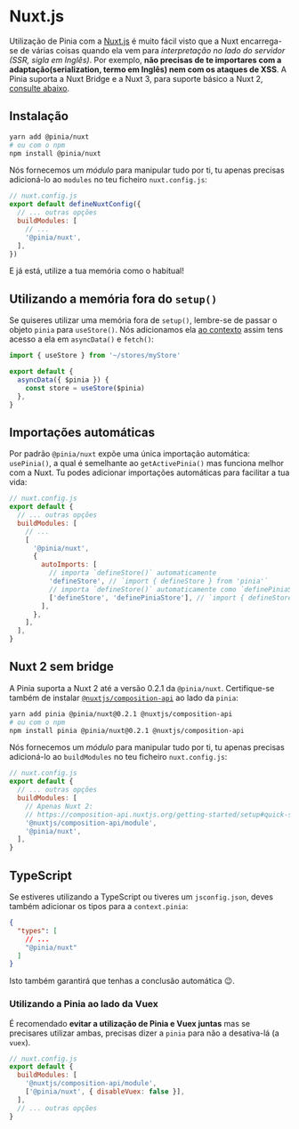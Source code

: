 # Nuxt.js

Utilização de Pinia com a [Nuxt.js](https://nuxtjs.org/) é muito fácil visto que a Nuxt encarrega-se de várias coisas quando ela vem para _interpretação no lado do servidor (SSR, sigla em Inglês)_. Por exemplo, **não precisas de te importares com a adaptação(serialization, termo em Inglês) nem com os ataques de XSS**. A Pinia suporta a Nuxt Bridge e a Nuxt 3, para suporte básico a Nuxt 2, [consulte abaixo](#nuxt-2-sem-bridge).

## Instalação

```bash
yarn add @pinia/nuxt
# ou com o npm
npm install @pinia/nuxt
```

Nós fornecemos um _módulo_ para manipular tudo por ti, tu apenas precisas adicioná-lo ao `modules` no teu ficheiro `nuxt.config.js`:

```js
// nuxt.config.js
export default defineNuxtConfig({
  // ... outras opções
  buildModules: [
    // ...
    '@pinia/nuxt',
  ],
})
```

E já está, utilize a tua memória como o habitual!

## Utilizando a memória fora do `setup()`

Se quiseres utilizar uma memória fora de `setup()`, lembre-se de passar o objeto `pinia` para `useStore()`. Nós adicionamos ela [ao contexto](https://nuxtjs.org/docs/2.x/internals-glossary/context) assim tens acesso a ela em `asyncData()` e `fetch()`:

```js
import { useStore } from '~/stores/myStore'

export default {
  asyncData({ $pinia }) {
    const store = useStore($pinia)
  },
}
```

## Importações automáticas

Por padrão `@pinia/nuxt` expõe uma única importação automática: `usePinia()`, a qual é semelhante ao `getActivePinia()` mas funciona melhor com a Nuxt. Tu podes adicionar importações automáticas para facilitar a tua vida:

```js
// nuxt.config.js
export default {
  // ... outras opções
  buildModules: [
    // ...
    [
      '@pinia/nuxt',
      {
        autoImports: [
          // importa `defineStore()` automaticamente
          'defineStore', // `import { defineStore } from 'pinia'`
          // importa `defineStore()` automaticamente como `definePiniaStore()`
          ['defineStore', 'definePiniaStore'], // `import { defineStore as definePiniaStore } from 'pinia'`
        ],
      },
    ],
  ],
}
```

## Nuxt 2 sem bridge

A Pinia suporta a Nuxt 2 até a versão 0.2.1 da `@pinia/nuxt`. Certifique-se também de instalar [`@nuxtjs/composition-api`](https://composition-api.nuxtjs.org/) ao lado da `pinia`:

```bash
yarn add pinia @pinia/nuxt@0.2.1 @nuxtjs/composition-api
# ou com o npm
npm install pinia @pinia/nuxt@0.2.1 @nuxtjs/composition-api
```

Nós fornecemos um _módulo_ para manipular tudo por ti, tu apenas precisas adicioná-lo ao `buildModules` no teu ficheiro `nuxt.config.js`:

```js
// nuxt.config.js
export default {
  // ... outras opções
  buildModules: [
    // Apenas Nuxt 2:
    // https://composition-api.nuxtjs.org/getting-started/setup#quick-start
    '@nuxtjs/composition-api/module',
    '@pinia/nuxt',
  ],
}
```

## TypeScript

Se estiveres utilizando a TypeScript ou tiveres um `jsconfig.json`, deves também adicionar os tipos para a `context.pinia`:

```json
{
  "types": [
    // ...
    "@pinia/nuxt"
  ]
}
```

Isto também garantirá que tenhas a conclusão automática 😉.

### Utilizando a Pinia ao lado da Vuex

É recomendado **evitar a utilização de Pinia e Vuex juntas** mas se precisares utilizar ambas, precisas dizer a `pinia` para não a desativa-lá (a `vuex`).

```js
// nuxt.config.js
export default {
  buildModules: [
    '@nuxtjs/composition-api/module',
    ['@pinia/nuxt', { disableVuex: false }],
  ],
  // ... outras opções
}
```
